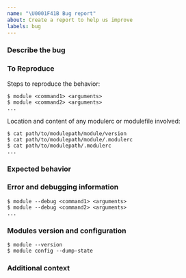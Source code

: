 ```yaml
---
name: "\U0001F41B Bug report"
about: Create a report to help us improve
labels: bug
---
```


### Describe the bug
<!-- A clear and concise description of what the bug is. -->

### To Reproduce
Steps to reproduce the behavior:

```console
$ module <command1> <arguments>
$ module <command2> <arguments>
...
```

Location and content of any modulerc or modulefile involved:

```console
$ cat path/to/modulepath/module/version
$ cat path/to/modulepath/module/.modulerc
$ cat path/to/modulepath/.modulerc
...
```

### Expected behavior
<!-- A clear and concise description of what you expected to happen. -->

### Error and debugging information
<!-- Provide the output you obtain when running in debug mode the commands
    from the step to reproduce. -->

```console
$ module --debug <command1> <arguments>
$ module --debug <command2> <arguments>
...
```

### Modules version and configuration
<!-- Provide the output of the command below -->

```console
$ module --version
$ module config --dump-state
```

### Additional context
<!-- Add any other context about the problem here. -->

<!-- Thanks helping us to improve Modules -->
